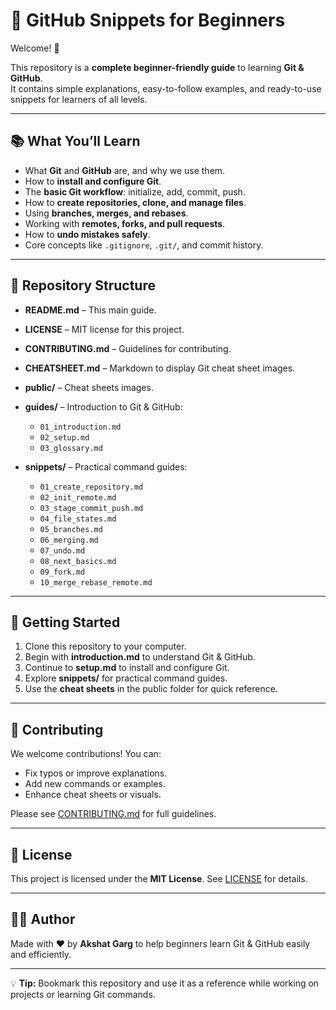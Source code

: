 # 🚀 GitHub Snippets for Beginners

Welcome! 🎉  

This repository is a **complete beginner-friendly guide** to learning **Git & GitHub**.  
It contains simple explanations, easy-to-follow examples, and ready-to-use snippets for learners of all levels.

---

## 📚 What You’ll Learn

- What **Git** and **GitHub** are, and why we use them.  
- How to **install and configure Git**.  
- The **basic Git workflow**: initialize, add, commit, push.  
- How to **create repositories, clone, and manage files**.  
- Using **branches, merges, and rebases**.  
- Working with **remotes, forks, and pull requests**.  
- How to **undo mistakes safely**.  
- Core concepts like `.gitignore`, `.git/`, and commit history.

---

## 📂 Repository Structure

- **README.md** – This main guide.  
- **LICENSE** – MIT license for this project.  
- **CONTRIBUTING.md** – Guidelines for contributing. 
- **CHEATSHEET.md** – Markdown to display Git cheat sheet images. 
- **public/** – Cheat sheets images.

- **guides/** – Introduction to Git & GitHub:  
  - `01_introduction.md`  
  - `02_setup.md`
  - `03_glossary.md` 

- **snippets/** – Practical command guides:  
  - `01_create_repository.md`  
  - `02_init_remote.md`  
  - `03_stage_commit_push.md`  
  - `04_file_states.md`  
  - `05_branches.md`  
  - `06_merging.md`  
  - `07_undo.md`  
  - `08_next_basics.md`  
  - `09_fork.md`  
  - `10_merge_rebase_remote.md`  

---

## 🏁 Getting Started

1. Clone this repository to your computer.  
2. Begin with **introduction.md** to understand Git & GitHub.  
3. Continue to **setup.md** to install and configure Git.  
4. Explore **snippets/** for practical command guides.  
5. Use the **cheat sheets** in the public folder for quick reference.

---

## 🤝 Contributing

We welcome contributions! You can:  

- Fix typos or improve explanations.  
- Add new commands or examples.  
- Enhance cheat sheets or visuals.  

Please see [CONTRIBUTING.md](https://github.com/Akshat7garg/GitSnippets/blob/main/CONTRIBUTING.md) for full guidelines.

---

## 📜 License

This project is licensed under the **MIT License**. See [LICENSE](https://github.com/Akshat7garg/GitSnippets/blob/main/LICENSE) for details.

---

## 👨‍💻 Author

Made with ❤️ by **Akshat Garg** to help beginners learn Git & GitHub easily and efficiently.

---

💡 **Tip:** Bookmark this repository and use it as a reference while working on projects or learning Git commands.
